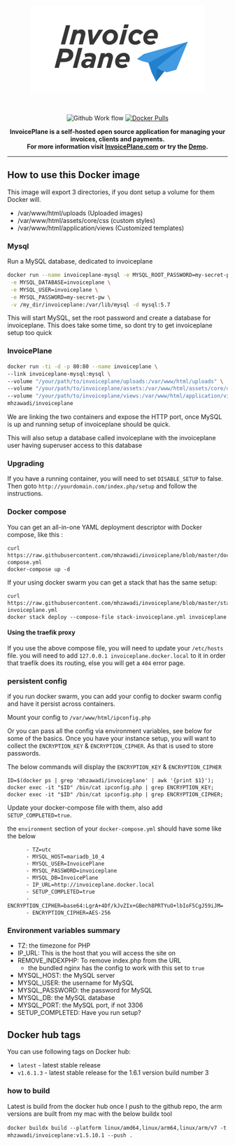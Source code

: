 <p align="center">
  <img src="https://github.com/InvoicePlane/InvoicePlane/raw/master/assets/core/img/logo_400x200.png">
</p>
<p>&nbsp;</p>
<p align="center">
  <img alt="Github Work flow" src="https://img.shields.io/github/workflow/status/mhzawadi/invoiceplane/build%20our%20image%20for%20latest?label=Docker%20Latest">
  <a href="https://hub.docker.com/r/mhzawadi/invoiceplane"><img alt="Docker Pulls" src="https://img.shields.io/docker/pulls/mhzawadi/invoiceplane.svg"></a>
</p>
<p align="center" bgcolor="#429ae1"><b>InvoicePlane is a self-hosted open source application for managing your invoices, clients and payments.<br>
  For more information visit <a href="https://invoiceplane.com">InvoicePlane.com</a> or try the <a href="https://demo.invoiceplane.com">Demo</a>.</b></p>

---

## How to use this Docker image

This image will export 3 directories, if you dont setup a volume for them Docker will.

- /var/www/html/uploads (Uploaded images)
- /var/www/html/assets/core/css (custom styles)
- /var/www/html/application/views (Customized templates)

### Mysql

Run a MySQL database, dedicated to invoiceplane

```bash
docker run --name invoiceplane-mysql -e MYSQL_ROOT_PASSWORD=my-secret-pw \
 -e MYSQL_DATABASE=invoiceplane \
 -e MYSQL_USER=invoiceplane \
 -e MYSQL_PASSWORD=my-secret-pw \
 -v /my_dir/invoiceplane:/var/lib/mysql -d mysql:5.7
```

This will start MySQL, set the root password and create a database for invoiceplane.
This does take some time, so dont try to get invoiceplane setup too quick

### InvoicePlane

```bash
docker run -ti -d -p 80:80 --name invoiceplane \
--link invoiceplane-mysql:mysql \
--volume "/your/path/to/invoiceplane/uploads:/var/www/html/uploads" \
--volume "/your/path/to/invoiceplane/assets:/var/www/html/assets/core/css" \
--volume "/your/path/to/invoiceplane/views:/var/www/html/application/views" \
mhzawadi/invoiceplane
```

We are linking the two containers and expose the HTTP port, once MySQL is up and running setup of invoiceplane should be quick.

This will also setup a database called invoiceplane with the invoiceplane user having superuser access to this database

### Upgrading

If you have a running container, you will need to set `DISABLE_SETUP` to false. Then goto `http://yourdomain.com/index.php/setup` and follow the instructions. 

### Docker compose

You can get an all-in-one YAML deployment descriptor with Docker compose, like this :

```
curl https://raw.githubusercontent.com/mhzawadi/invoiceplane/blob/master/docker-compose.yml
docker-compose up -d
```

If your using docker swarm you can get a stack that has the same setup:

```
curl https://raw.githubusercontent.com/mhzawadi/invoiceplane/blob/master/stack-invoiceplane.yml
docker stack deploy --compose-file stack-invoiceplane.yml invoiceplane
```

#### Using the traefik proxy

If you use the above compose file, you will need to update your `/etc/hosts` file.
you will need to add `127.0.0.1 invoiceplane.docker.local` to it in order that traefik does its routing, else you will get a `404` error page.

### persistent config

if you run docker swarm, you can add your config to docker swarm config and have it persist across containers.

Mount your config to `/var/www/html/ipconfig.php`

Or you can pass all the config via environment variables, see below for some of the basics.
Once you have your instance setup, you will want to collect the `ENCRYPTION_KEY` & `ENCRYPTION_CIPHER`. As that is used to store passwords.

The below commands will display the `ENCRYPTION_KEY` & `ENCRYPTION_CIPHER`

```
ID=$(docker ps | grep 'mhzawadi/invoiceplane' | awk '{print $1}');
docker exec -it "$ID" /bin/cat ipconfig.php | grep ENCRYPTION_KEY;
docker exec -it "$ID" /bin/cat ipconfig.php | grep ENCRYPTION_CIPHER;
```

Update your docker-compose file with them, also add `SETUP_COMPLETED=true`.

the `environment` section of your `docker-compose.yml` should have some like the below

```
      - TZ=utc
      - MYSQL_HOST=mariadb_10_4
      - MYSQL_USER=InvoicePlane
      - MYSQL_PASSWORD=invoiceplane
      - MYSQL_DB=InvoicePlane
      - IP_URL=http://invoiceplane.docker.local
      - SETUP_COMPLETED=true
      - ENCRYPTION_CIPHER=base64:LgrA+4Df/kJvZIx+GBech8PRTYuO+lbIoF5CgJ59iJM=
      - ENCRYPTION_CIPHER=AES-256
```

### Environment variables summary

- TZ: the timezone for PHP
- IP_URL: This is the host that you will access the site on
- REMOVE_INDEXPHP: To remove index.php from the URL
  - the bundled nginx has the config to work with this set to `true`
- MYSQL_HOST: the MySQL server
- MYSQL_USER: the username for MySQL
- MYSQL_PASSWORD: the password for MySQL
- MYSQL_DB: the MySQL database
- MYSQL_PORT: the MySQL port, if not 3306
- SETUP_COMPLETED: Have you run setup?

## Docker hub tags

You can use following tags on Docker hub:

* `latest` - latest stable release
* `v1.6.1.3` - latest stable release for the 1.6.1 version build number 3

### how to build

Latest is build from the docker hub once I push to the github repo, the arm versions are built from my mac with the below buildx tool

`docker buildx build --platform linux/amd64,linux/arm64,linux/arm/v7 -t mhzawadi/invoiceplane:v1.5.10.1 --push .`
